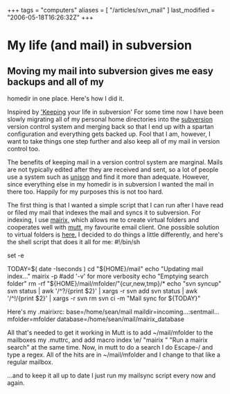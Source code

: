 +++
tags = "computers"
aliases = [ "/articles/svn_mail" ]
last_modified = "2006-05-18T16:26:32Z"
+++
# My life (and mail) in subversion

## Moving my mail into subversion gives me easy backups and all of my
homedir in one place. Here's how I did it.

Inspired by ['Keeping][5] your life in subversion' For some time now I
have been slowly migrating all of my personal home directories into the
[subversion][6] version control system and merging back so that I end up
with a spartan configuration and everything gets backed up. Fool that I
am, however, I want to take things one step further and also keep all
of my mail in version control too.

The benefits of keeping mail in a version control system are marginal.
Mails are not typically edited after they are received and sent, so a
lot of people use a system such as [unison][7] and find it more than
adequate. However, since everything else in my homedir is in subversion
I wanted the mail in there too. Happily for my purposes this is not too
hard.

The first thing is that I wanted a simple script that I can run after I
have read or filed my mail that indexes the mail and syncs it to
subversion. For indexing, I use [mairix,][8] which allows me to create
virtual folders and cooperates well with [mutt,][9] my favourite email
client. One possible solution to virtual folders is [here.][10] I decided
to do things a little differently, and here's the shell script that
does it all for me:
#!/bin/sh

set -e

TODAY=$( date -Iseconds )
cd "${HOME}/mail"
echo "Updating mail index..."
mairix -p       #add '-v' for more verbosity
echo "Emptying search folder"
rm -rf "${HOME}/mail/mfolder/"{cur,new,tmp}/*
echo "svn syncup"
svn status | awk '/^\?/{print $2}' | xargs -r svn add
svn status | awk '/^!/{print $2}' | xargs -r svn rm
svn ci -m "Mail sync for ${TODAY}"

Here's my .mairixrc:
base=/home/sean/mail
maildir=incoming...:sentmail...
mfolder=mfolder
database=/home/sean/mail/mairix_database

All that's needed to get it working in Mutt is to add ~/mail/mfolder to
the mailboxes my .muttrc, and add macro index \e\/
"<shell-escape>mairix " "Run a mairix search" at the same time. Now, in
mutt to do a search I do Escape-/ and type a regex. All of the hits are
in ~/mail/mfolder and I change to that like a regular mailbox.

...and to keep it all up to date I just run my mailsync script every
now and again.

[1]: http://www.uncarved.com/articles/svn_mail
[2]: http://www.uncarved.com/
[3]: http://www.uncarved.com/articles/contact
[4]: http://www.uncarved.com/login/
[5]: http://www.onlamp.com/pub/a/onlamp/2005/01/06/svn_homedir.html
[6]: http://subversion.tigris.org/
[7]: http://www.linuxjournal.com/article/7712
[8]: http://www.rc0.org.uk/mairix/
[9]: http://www.mutt.org/
[10]: http://larve.net/people/hugo/2003/scratchpad/VirtualFoldersInMutt.html
[11]: http://www.uncarved.com/tags/computers
[12]: mailto:sean@uncarved.com
[13]: http://creativecommons.org/licenses/by-sa/4.0/

